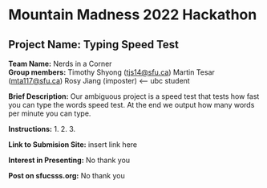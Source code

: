 # Mountain Madness 2022 Hackathon

## Project Name: Typing Speed Test

**Team Name:** Nerds in a Corner\
**Group members:** Timothy Shyong (tjs14@sfu.ca)
               Martin Tesar (mta117@sfu.ca)
               Rosy Jiang (imposter) <-- ubc student

**Brief Description:** Our ambiguous project is a speed test that tests how fast you can type the words speed test. At the end we output how many words per minute you can type.

**Instructions:** 
    1. 
    2. 
    3.

**Link to Submision Site:** insert link here

**Interest in Presenting:** No thank you

**Post on sfucsss.org:** No thank you
